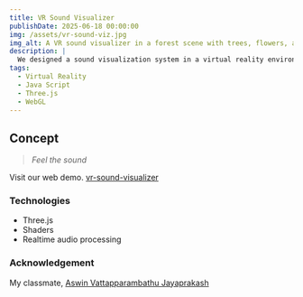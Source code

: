 ```yaml
---
title: VR Sound Visualizer
publishDate: 2025-06-18 00:00:00
img: /assets/vr-sound-viz.jpg
img_alt: A VR sound visualizer in a forest scene with trees, flowers, and birds. A circular UI shows directions of sound and spectrogram. A control panel with toggles is visible in the top-right corner.
description: |
  We designed a sound visualization system in a virtual reality environment. It shows directionsand spectrogram of multiple sound sources.
tags:
  - Virtual Reality
  - Java Script
  - Three.js
  - WebGL
---
```


## Concept

> *Feel the sound*

Visit our web demo. [vr-sound-visualizer](https://8gau8.github.io/vr-sound-visualizer/)

### Technologies

- Three.js
- Shaders
- Realtime audio processing

### Acknowledgement

My classmate, [Aswin Vattapparambathu Jayaprakash](https://aswin-avj.github.io/portfolio/)
